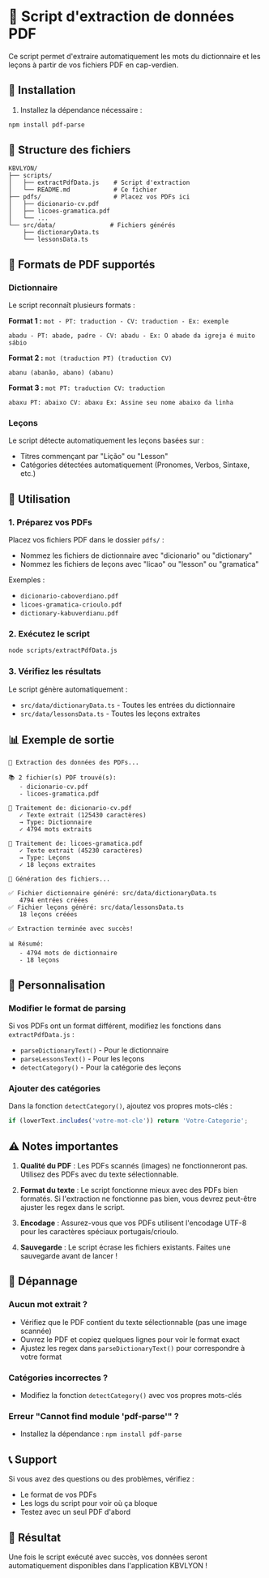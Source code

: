 # 📄 Script d'extraction de données PDF

Ce script permet d'extraire automatiquement les mots du dictionnaire et les leçons à partir de vos fichiers PDF en cap-verdien.

## 🚀 Installation

1. Installez la dépendance nécessaire :

```bash
npm install pdf-parse
```

## 📁 Structure des fichiers

```text
KBVLYON/
├── scripts/
│   ├── extractPdfData.js    # Script d'extraction
│   └── README.md            # Ce fichier
├── pdfs/                    # Placez vos PDFs ici
│   ├── dicionario-cv.pdf
│   ├── licoes-gramatica.pdf
│   └── ...
└── src/data/               # Fichiers générés
    ├── dictionaryData.ts
    └── lessonsData.ts
```

## 📖 Formats de PDF supportés

### Dictionnaire

Le script reconnaît plusieurs formats :

**Format 1 :** `mot - PT: traduction - CV: traduction - Ex: exemple`
```text
abadu - PT: abade, padre - CV: abadu - Ex: O abade da igreja é muito sábio
```

**Format 2 :** `mot (traduction PT) (traduction CV)`
```text
abanu (abanão, abano) (abanu)
```

**Format 3 :** `mot PT: traduction CV: traduction`
```text
abaxu PT: abaixo CV: abaxu Ex: Assine seu nome abaixo da linha
```

### Leçons

Le script détecte automatiquement les leçons basées sur :
- Titres commençant par "Lição" ou "Lesson"
- Catégories détectées automatiquement (Pronomes, Verbos, Sintaxe, etc.)

## 🎯 Utilisation

### 1. Préparez vos PDFs

Placez vos fichiers PDF dans le dossier `pdfs/` :
- Nommez les fichiers de dictionnaire avec "dicionario" ou "dictionary"
- Nommez les fichiers de leçons avec "licao" ou "lesson" ou "gramatica"

Exemples :
- `dicionario-caboverdiano.pdf`
- `licoes-gramatica-crioulo.pdf`
- `dictionary-kabuverdianu.pdf`

### 2. Exécutez le script

```bash
node scripts/extractPdfData.js
```

### 3. Vérifiez les résultats

Le script génère automatiquement :
- `src/data/dictionaryData.ts` - Toutes les entrées du dictionnaire
- `src/data/lessonsData.ts` - Toutes les leçons extraites

## 📊 Exemple de sortie

```text
🚀 Extraction des données des PDFs...

📚 2 fichier(s) PDF trouvé(s):
   - dicionario-cv.pdf
   - licoes-gramatica.pdf

📖 Traitement de: dicionario-cv.pdf
   ✓ Texte extrait (125430 caractères)
   → Type: Dictionnaire
   ✓ 4794 mots extraits

📖 Traitement de: licoes-gramatica.pdf
   ✓ Texte extrait (45230 caractères)
   → Type: Leçons
   ✓ 18 leçons extraites

📝 Génération des fichiers...

✅ Fichier dictionnaire généré: src/data/dictionaryData.ts
   4794 entrées créées
✅ Fichier leçons généré: src/data/lessonsData.ts
   18 leçons créées

✅ Extraction terminée avec succès!

📊 Résumé:
   - 4794 mots de dictionnaire
   - 18 leçons
```

## 🔧 Personnalisation

### Modifier le format de parsing

Si vos PDFs ont un format différent, modifiez les fonctions dans `extractPdfData.js` :

- `parseDictionaryText()` - Pour le dictionnaire
- `parseLessonsText()` - Pour les leçons
- `detectCategory()` - Pour la catégorie des leçons

### Ajouter des catégories

Dans la fonction `detectCategory()`, ajoutez vos propres mots-clés :

```javascript
if (lowerText.includes('votre-mot-cle')) return 'Votre-Categorie';
```

## ⚠️ Notes importantes

1. **Qualité du PDF** : Les PDFs scannés (images) ne fonctionneront pas. Utilisez des PDFs avec du texte sélectionnable.

2. **Format du texte** : Le script fonctionne mieux avec des PDFs bien formatés. Si l'extraction ne fonctionne pas bien, vous devrez peut-être ajuster les regex dans le script.

3. **Encodage** : Assurez-vous que vos PDFs utilisent l'encodage UTF-8 pour les caractères spéciaux portugais/crioulo.

4. **Sauvegarde** : Le script écrase les fichiers existants. Faites une sauvegarde avant de lancer !

## 🐛 Dépannage

### Aucun mot extrait ?

- Vérifiez que le PDF contient du texte sélectionnable (pas une image scannée)
- Ouvrez le PDF et copiez quelques lignes pour voir le format exact
- Ajustez les regex dans `parseDictionaryText()` pour correspondre à votre format

### Catégories incorrectes ?

- Modifiez la fonction `detectCategory()` avec vos propres mots-clés

### Erreur "Cannot find module 'pdf-parse'" ?

- Installez la dépendance : `npm install pdf-parse`

## 📞 Support

Si vous avez des questions ou des problèmes, vérifiez :
- Le format de vos PDFs
- Les logs du script pour voir où ça bloque
- Testez avec un seul PDF d'abord

## 🎉 Résultat

Une fois le script exécuté avec succès, vos données seront automatiquement disponibles dans l'application KBVLYON !
